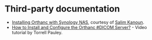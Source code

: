 Third-party documentation
=========================

 * [Installing Orthanc with Synology NAS](2017-05-09-SynologyNAS.pdf), courtesy of [Salim Kanoun](https://groups.google.com/d/msg/orthanc-users/oHeShi52vWE/IoNAt8IsDQAJ).
 * [How to Install and Configure the Orthanc #DICOM Server?](https://www.youtube.com/watch?v=TlatRv1IIAw) - Video tutorial by Torrell Pauley.
